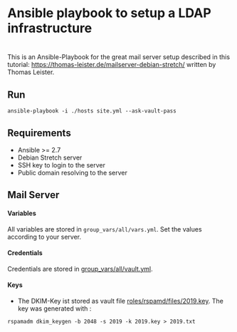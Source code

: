 # Ansible playbook to setup a LDAP infrastructure

#
This is an Ansible-Playbook for the great mail server setup described in this tutorial: https://thomas-leister.de/mailserver-debian-stretch/ written by Thomas Leister.

## Run

```
ansible-playbook -i ./hosts site.yml --ask-vault-pass
```

## Requirements

- Ansible >= 2.7
- Debian Stretch server
- SSH key to login to the server
- Public domain resolving to the server

## Mail Server

#### Variables

All variables are stored in `group_vars/all/vars.yml`. Set the values according to your server.

#### Credentials

Credentials are stored in [group_vars/all/vault.yml](group_vars/all/vault.yml).

#### Keys

- The DKIM-Key ist stored as vault file [roles/rspamd/files/2019.key](roles/rspamd/files/2019.key). The key was generated with :
```
rspamadm dkim_keygen -b 2048 -s 2019 -k 2019.key > 2019.txt
```


